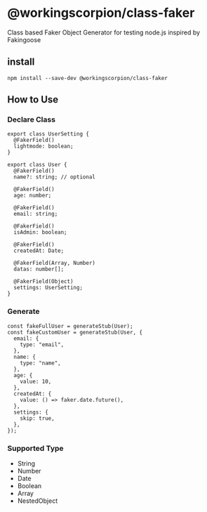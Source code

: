 # @workingscorpion/class-faker

Class based Faker Object Generator for testing node.js inspired by Fakingoose

## install

```
npm install --save-dev @workingscorpion/class-faker
```

## How to Use

### Declare Class

```
export class UserSetting {
  @FakerField()
  lightmode: boolean;
}

export class User {
  @FakerField()
  name?: string; // optional

  @FakerField()
  age: number;

  @FakerField()
  email: string;

  @FakerField()
  isAdmin: boolean;

  @FakerField()
  createdAt: Date;

  @FakerField(Array, Number)
  datas: number[];

  @FakerField(Object)
  settings: UserSetting;
}

```

### Generate

```
const fakeFullUser = generateStub(User);
const fakeCustomUser = generateStub(User, {
  email: {
    type: "email",
  },
  name: {
    type: "name",
  },
  age: {
    value: 10,
  },
  createdAt: {
    value: () => faker.date.future(),
  },
  settings: {
    skip: true,
  },
});
```

### Supported Type

- String
- Number
- Date
- Boolean
- Array
- NestedObject
